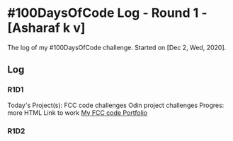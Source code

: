 # #100DaysOfCode Log - Round 1 - [Asharaf k v]

The log of my #100DaysOfCode challenge. Started on [Dec 2, Wed, 2020].

## Log

### R1D1 
Today's Project(s):
    FCC code challenges
    Odin project challenges
Progres:
    more HTML
Link to work
    [My FCC code Portfolio](https://www.freecodecamp.org/asharaf)

### R1D2
